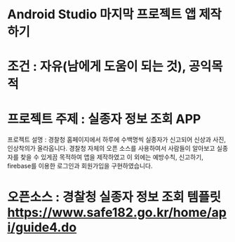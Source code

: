 # Android Studio 마지막 프로젝트 앱 제작하기
# 조건 : 자유(남에게 도움이 되는 것), 공익목적

# 프로젝트 주제 : 실종자 정보 조회 APP 
프로젝트 설명 : 경찰청 홈페이지에서 하루에 수백명씩 실종자가 신고되어 신상과 사진, 인상착의가 올라옵니다.
                경찰청 자체의 오픈 소스를 사용하여서 사람들이 알아보고 실종자를 찾을 수 있게끔 목적하여 앱을 제작하였고
                이 외에는 예방수칙, 신고하기, firebase를 이용한 로그인과 회원가입을 구현하였습니다.
                
                
                

# 오픈소스 : 경찰청 실종자 정보 조회 템플릿 https://www.safe182.go.kr/home/api/guide4.do

